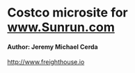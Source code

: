 # Costco microsite for www.Sunrun.com
#### Author: Jeremy Michael Cerda 
http://www.freighthouse.io

